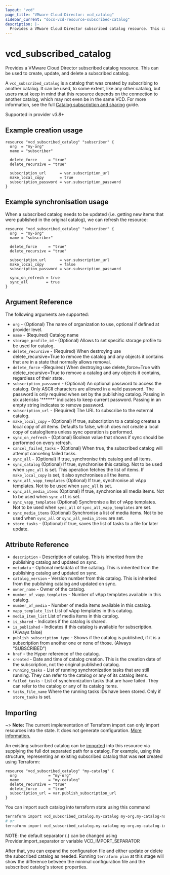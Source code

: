 ```yaml
---
layout: "vcd"
page_title: "VMware Cloud Director: vcd_catalog"
sidebar_current: "docs-vcd-resource-subscribed-catalog"
description: |-
  Provides a VMware Cloud Director subscribed catalog resource. This can be used to create, update, and delete a subscribed catalog.
---
```


# vcd\_subscribed\_catalog

Provides a VMware Cloud Director subscribed catalog resource. This can be used to create, update, and delete a subscribed catalog.

A `vcd_subscribed_catalog` is a catalog that was created by subscribing to another catalog. It can be used, to some extent,
like any other catalog, but users must keep in mind that this resource depends on the connection to another catalog, which
may not even be in the same VCD. For more information, see the full [Catalog subscription and sharing](/providers/vmware/vcd/latest/docs/guides/catalog_subscription_and_sharing) guide.

Supported in provider *v3.8+*

## Example creation usage

```hcl
resource "vcd_subscribed_catalog" "subscriber" {
  org  = "my-org"
  name = "subscriber"

  delete_force     = "true"
  delete_recursive = "true"

  subscription_url      = var.subscription_url
  make_local_copy       = true
  subscription_password = var.subscription_password
}

```

## Example synchronisation usage

When a subscribed catalog needs to be updated (i.e. getting new items that were published in the original catalog), we can 
refresh the resource:

```hcl
resource "vcd_subscribed_catalog" "subscriber" {
  org  = "my-org"
  name = "subscriber"

  delete_force     = "true"
  delete_recursive = "true"

  subscription_url      = var.subscription_url
  make_local_copy       = false
  subscription_password = var.subscription_password

  sync_on_refresh = true
  sync_all        = true
}
```

## Argument Reference

The following arguments are supported:

* `org` - (Optional) The name of organization to use, optional if defined at provider level.
* `name` - (Required) Catalog name
* `storage_profile_id` - (Optional) Allows to set specific storage profile to be used for catalog.
* `delete_recursive` - (Required) When destroying use delete_recursive=True to remove the catalog and any objects it contains that are in a state that normally allows removal.
* `delete_force` -(Required) When destroying use delete_force=True with delete_recursive=True to remove a catalog and any objects it contains, regardless of their state.
* `subscription_password` - (Optional) An optional password to access the catalog. Only ASCII characters are allowed in a valid password. 
  The password is only required when set by the publishing catalog. Passing in six asterisks '******' indicates to keep current password. 
  Passing in an empty string indicates to remove password.
* `subscription_url` - (Required) The URL to subscribe to the external catalog.
* `make_local_copy` - (Optional) If true, subscription to a catalog creates a local copy of all items. Defaults to false, which does not create a local copy of catalogItems unless sync operation is performed.
* `sync_on_refresh` - (Optional) Boolean value that shows if sync should be performed on every refresh.
* `cancel_failed_tasks` - (Optional) When true, the subscribed catalog will attempt canceling failed tasks.
* `sync_all` - (Optional) If true, synchronise this catalog and all items. 
* `sync_catalog` (Optional) If true, synchronise this catalog. Not to be used when `sync_all` is set. This operation fetches the list of items. If `make_local_copy` is set, it also synchronises all the items.
* `sync_all_vapp_templates` (Optional) If true, synchronise all vApp templates. Not to be used when `sync_all` is set.
* `sync_all_media_items` (Optional) If true, synchronise all media items. Not to be used when `sync_all` is set.
* `sync_vapp_templates` (Optional) Synchronise a list of vApp templates. Not to be used when `sync_all` or `sync_all_vapp_templates` are set.
* `sync_media_items` (Optional) Synchronise a list of media items. Not to be used when `sync_all` or `sync_all_media_items` are set.
* `store_tasks` - (Optional) if true, saves the list of tasks to a file for later update.
 
## Attribute Reference

* `description` -  Description of catalog. This is inherited from the publishing catalog and updated on sync.
* `metadata` -  Optional metadata of the catalog. This is inherited from the publishing catalog and updated on sync.
* `catalog_version` - Version number from this catalog. This is inherited from the publishing catalog and updated on sync.
* `owner_name` - Owner of the catalog.
* `number_of_vapp_templates` - Number of vApp templates available in this catalog.
* `number_of_media` - Number of media items available in this catalog.
* `vapp_template_list` List of vApp templates in this catalog.
* `media_item_list` List of media items in this catalog.
* `is_shared` - Indicates if the catalog is shared.
* `is_published` - Indicates if this catalog is available for subscription. (Always false)
* `publish_subscription_type` - Shows if the catalog is published, if it is a subscription from another one or none of those. (Always "SUBSCRIBED")
* `href` - the Hyper reference of the catalog.
* `created` - Date and time of catalog creation. This is the creation date of the subscription, not the original published catalog.
* `running_tasks` - List of running synchronization tasks that are still running. They can refer to the catalog or any of its catalog items.
* `failed_tasks` - List of synchronization tasks that are have failed. They can refer to the catalog or any of its catalog items.
* `tasks_file_name` Where the running tasks IDs have been stored. Only if `store_tasks` is set.

## Importing

~> **Note:** The current implementation of Terraform import can only import resources into the state. It does not generate
configuration. [More information.][docs-import]

An existing subscribed catalog can be [imported][docs-import] into this resource via supplying the full dot separated path for a
catalog. For example, using this structure, representing an existing subscribed catalog that was **not** created using Terraform:

```hcl
resource "vcd_subscribed_catalog" "my-catalog" {
  org              = "my-org"
  name             = "my-catalog"
  delete_recursive = "true"
  delete_force     = "true"
  subscription_url = var.publish_subscription_url
}
```

You can import such catalog into terraform state using this command

```bash
terraform import vcd_subscribed_catalog.my-catalog my-org.my-catalog-name
# or
terraform import vcd_subscribed_catalog.my-catalog my-org.my-catalog-id
```

NOTE: the default separator (.) can be changed using Provider.import_separator or variable VCD_IMPORT_SEPARATOR

[docs-import]:https://www.terraform.io/docs/import/

After that, you can expand the configuration file and either update or delete the subscribed catalog as needed. Running `terraform plan`
at this stage will show the difference between the minimal configuration file and the subscribed catalog's stored properties.

